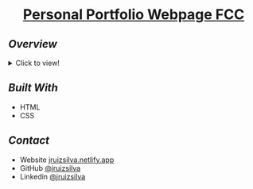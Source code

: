 <h1 align="center"><a href="https://jruizsilva.netlify.app">Personal Portfolio Webpage FCC</a></h1>

## _Overview_

<details>
  <summary>Click to view!</summary>
  <img src="personalportfolio.gif">
</details>

## _Built With_

- HTML
- CSS

## _Contact_

- Website [jruizsilva.netlify.app](https://jruizsilva.netlify.app/)
- GitHub [@jruizsilva](https://github.com/jruizsilva)
- Linkedin [@jruizsilva](https://www.linkedin.com/in/jruizsilva/)
